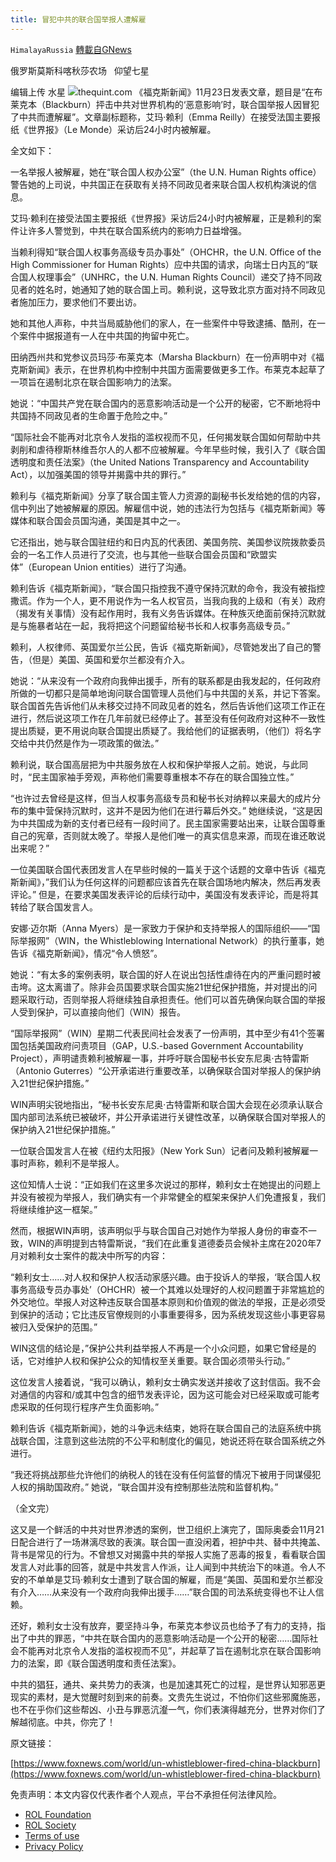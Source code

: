 ```yaml
---
title: 冒犯中共的联合国举报人遭解雇
---
```

`HimalayaRussia` [轉載自GNews](https://gnews.org/zh-hans/1689663/)

俄罗斯莫斯科喀秋莎农场   仰望七星

编辑上传  水星
![](https://assets.gnews.org/wp-content/uploads/2021/11/W-1.jpg)thequint.com
《福克斯新闻》11月23日发表文章，题目是“在布莱克本（Blackburn）抨击中共对世界机构的‘恶意影响’时，联合国举报人因冒犯了中共而遭解雇”。文章副标题称，艾玛·赖利（Emma Reilly）在接受法国主要报纸《世界报》（Le Monde）采访后24小时内被解雇。

全文如下：

一名举报人被解雇，她在“联合国人权办公室”（the U.N. Human Rights office）警告她的上司说，中共国正在获取有关持不同政见者来联合国人权机构演说的信息。

艾玛·赖利在接受法国主要报纸《世界报》采访后24小时内被解雇，正是赖利的案件让许多人警觉到，中共在联合国系统内的影响力日益增强。

当赖利得知“联合国人权事务高级专员办事处”（OHCHR，the U.N. Office of the High Commissioner for Human Rights）应中共国的请求，向瑞士日内瓦的“联合国人权理事会”（UNHRC，the U.N. Human Rights Council）递交了持不同政见者的姓名时，她通知了她的联合国上司。赖利说，这导致北京方面对持不同政见者施加压力，要求他们不要出访。

她和其他人声称，中共当局威胁他们的家人，在一些案件中导致逮捕、酷刑，在一个案件中据报道有一人在中共国的拘留中死亡。

田纳西州共和党参议员玛莎·布莱克本（Marsha Blackburn）在一份声明中对《福克斯新闻》表示，在世界机构中控制中共国方面需要做更多工作。布莱克本起草了一项旨在遏制北京在联合国影响力的法案。

她说：“中国共产党在联合国内的恶意影响活动是一个公开的秘密，它不断地将中共国持不同政见者的生命置于危险之中。”

“国际社会不能再对北京令人发指的滥权视而不见，任何揭发联合国如何帮助中共剥削和虐待穆斯林维吾尔人的人都不应被解雇。今年早些时候，我引入了《联合国透明度和责任法案》（the United Nations Transparency and Accountability Act），以加强美国的领导并揭露中共的罪行。”

赖利与《福克斯新闻》分享了联合国主管人力资源的副秘书长发给她的信的内容，信中列出了她被解雇的原因。解雇信中说，她的违法行为包括与《福克斯新闻》等媒体和联合国会员国沟通，美国是其中之一。

它还指出，她与联合国驻纽约和日内瓦的代表团、美国务院、美国参议院拨款委员会的一名工作人员进行了交流，也与其他一些联合国会员国和“欧盟实体”（European Union entities）进行了沟通。

赖利告诉《福克斯新闻》，“联合国只指控我不遵守保持沉默的命令，我没有被指控撒谎。作为一个人，更不用说作为一名人权官员，当我向我的上级和（有关）政府（揭发有关事情）没有起作用时，我有义务告诉媒体。在种族灭绝面前保持沉默就是与施暴者站在一起，我将把这个问题留给秘书长和人权事务高级专员。”

赖利，人权律师、英国爱尔兰公民，告诉《福克斯新闻》，尽管她发出了自己的警告，（但是）美国、英国和爱尔兰都没有介入。

她说：“从来没有一个政府向我伸出援手，所有的联系都是由我发起的，任何政府所做的一切都只是简单地询问联合国管理人员他们与中共国的关系，并记下答案。联合国首先告诉他们从未移交过持不同政见者的姓名，然后告诉他们这项工作正在进行，然后说这项工作在几年前就已经停止了。甚至没有任何政府对这种不一致性提出质疑，更不用说向联合国提出质疑了。我给他们的证据表明，（他们）将名字交给中共仍然是作为一项政策的做法。”

赖利说，联合国高层把为中共服务放在人权和保护举报人之前。她说，与此同时，“民主国家袖手旁观，声称他们需要尊重根本不存在的联合国独立性。”

“也许过去曾经是这样，但当人权事务高级专员和秘书长对纳粹以来最大的成片分布的集中营保持沉默时，这并不是因为他们在进行幕后外交。” 她继续说，“这是因为中共国成为新的支付者已经有一段时间了。民主国家需要站出来，让联合国尊重自己的宪章，否则就太晚了。举报人是他们唯一的真实信息来源，而现在谁还敢说出来呢？”

一位美国联合国代表团发言人在早些时候的一篇关于这个话题的文章中告诉《福克斯新闻》，”我们认为任何这样的问题都应该首先在联合国场地内解决，然后再发表评论。” 但是，在要求美国发表评论的后续行动中，美国没有发表评论，而是将其转给了联合国发言人。

安娜·迈尔斯（Anna Myers）是一家致力于保护和支持举报人的国际组织——“国际举报网”（WIN，the Whistleblowing International Network）的执行董事，她告诉《福克斯新闻》，情况“令人愤怒”。

她说：“有太多的案例表明，联合国的好人在说出包括性虐待在内的严重问题时被击垮。这太离谱了。除非会员国要求联合国实施21世纪保护措施，并对提出的问题采取行动，否则举报人将继续独自承担责任。他们可以首先确保向联合国的举报人受到保护，可以直接向他们（WIN）报告。

“国际举报网”（WIN）星期二代表民间社会发表了一份声明，其中至少有41个签署国包括美国政府问责项目（GAP，U.S.-based Government Accountability Project），声明谴责赖利被解雇一事，并呼吁联合国秘书长安东尼奥·古特雷斯（Antonio Guterres）“公开承诺进行重要改革，以确保联合国对举报人的保护纳入21世纪保护措施。”

WIN声明尖锐地指出，“秘书长安东尼奥·古特雷斯和联合国大会现在必须承认联合国内部司法系统已被破坏，并公开承诺进行关键性改革，以确保联合国对举报人的保护纳入21世纪保护措施。”

一位联合国发言人在被《纽约太阳报》（New York Sun）记者问及赖利被解雇一事时声称，赖利不是举报人。

这位知情人士说：“正如我们在这里多次说过的那样，赖利女士在她提出的问题上并没有被视为举报人，我们确实有一个非常健全的框架来保护人们免遭报复，我们将继续维护这一框架。”

然而，根据WIN声明，该声明似乎与联合国自己对她作为举报人身份的审查不一致，WIN的声明提到古特雷斯说，“我们在此重复道德委员会候补主席在2020年7月对赖利女士案件的裁决中所写的内容：

“赖利女士……对人权和保护人权活动家感兴趣。由于投诉人的举报，‘联合国人权事务高级专员办事处’（OHCHR）被一个其难以处理好的人权问题置于非常尴尬的外交地位。举报人对这种违反联合国基本原则和价值观的做法的举报，正是必须受到保护的活动；它比违反官僚规则的小事重要得多，因为系统发现这些小事更容易被归入受保护的范围。”

WIN这信的结论是，”保护公共利益举报人不再是一个小众问题，如果它曾经是的话，它对维护人权和保护公众的知情权至关重要。联合国必须带头行动。”

这位发言人接着说，“我可以确认，赖利女士确实发送并接收了这封信函。我不会对通信的内容和/或其中包含的细节发表评论，因为这可能会对已经采取或可能考虑采取的任何现行程序产生负面影响。”

赖利告诉《福克斯新闻》，她的斗争远未结束，她将在联合国自己的法庭系统中挑战联合国，注意到这些法院的不公平和制度化的偏见，她说还将在联合国系统之外进行。

“我还将挑战那些允许他们的纳税人的钱在没有任何监督的情况下被用于同谋侵犯人权的捐助国政府。” 她说，“联合国并没有控制那些法院和监督机构。”

（全文完）

这又是一个鲜活的中共对世界渗透的案例，世卫组织上演完了，国际奥委会11月21日配合进行了一场淋漓尽致的表演。联合国一直没闲着，袒护中共、替中共掩盖、背书是常见的行为。不曾想又对揭露中共的举报人实施了恶毒的报复，看看联合国发言人对此事的回答，就是中共发言人作派，让人闻到中共统治下的味道。令人不安的不单单是艾玛·赖利女士遭到了联合国的解雇，而是“美国、英国和爱尔兰都没有介入……从来没有一个政府向我伸出援手……”联合国的司法系统变得也不让人信赖。

还好，赖利女士没有放弃，要坚持斗争，布莱克本参议员也给予了有力的支持，指出了中共的罪恶，“中共在联合国内的恶意影响活动是一个公开的秘密……国际社会不能再对北京令人发指的滥权视而不见”，并起草了旨在遏制北京在联合国影响力的法案，即《联合国透明度和责任法案》。

中共的猖狂，通共、亲共势力的表演，也是加速其死亡的过程，是世界认知邪恶更现实的素材，是大觉醒时刻到来的前奏。文贵先生说过，不怕你们这些邪魔施恶，也不在乎你们这些帮凶、小丑与罪恶沆瀣一气，你们表演得越充分，世界对你们了解越彻底。中共，你完了！

原文链接：

[https://www.foxnews.com/world/un-whistleblower-fired-china-blackburn](https://www.foxnews.com/world/un-whistleblower-fired-china-blackburn)

 

免责声明：本文内容仅代表作者个人观点，平台不承担任何法律风险。

- [ROL Foundation](https://rolfoundation.org/)
- [ROL Society](https://rolsociety.org/)
- [Terms of use](https://gnews.org/terms-of-use-3/)
- [Privacy Policy](https://gnews.org/privacy-policy/)
